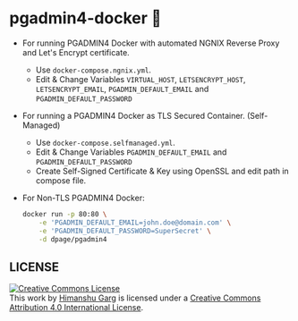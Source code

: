 # pgadmin4-docker  :whale:

+ For running PGADMIN4 Docker with automated NGNIX Reverse Proxy and Let's Encrypt certificate. 
  + Use `docker-compose.ngnix.yml`. 
  + Edit & Change Variables `VIRTUAL_HOST`, `LETSENCRYPT_HOST`, `LETSENCRYPT_EMAIL`, `PGADMIN_DEFAULT_EMAIL` and `PGADMIN_DEFAULT_PASSWORD`


+ For running a PGADMIN4 Docker as TLS Secured Container. (Self-Managed)
  + Use `docker-compose.selfmanaged.yml`. 
  + Edit & Change Variables `PGADMIN_DEFAULT_EMAIL` and `PGADMIN_DEFAULT_PASSWORD`
  + Create Self-Signed Certificate & Key using OpenSSL and edit path in compose file.
  
+ For Non-TLS PGADMIN4 Docker:
  ``` bash 
  docker run -p 80:80 \
      -e 'PGADMIN_DEFAULT_EMAIL=john.doe@domain.com' \
      -e 'PGADMIN_DEFAULT_PASSWORD=SuperSecret' \
      -d dpage/pgadmin4
  ```
## LICENSE
<a rel="license" href="http://creativecommons.org/licenses/by/4.0/"><img alt="Creative Commons License" style="border-width:0" src="https://i.creativecommons.org/l/by/4.0/88x31.png" /></a><br />This <span xmlns:dct="http://purl.org/dc/terms/" href="http://purl.org/dc/dcmitype/InteractiveResource" rel="dct:type">work</span> by <a xmlns:cc="http://creativecommons.org/ns#" href="https://merrcury.github.io/" property="cc:attributionName" rel="cc:attributionURL">Himanshu Garg</a> is licensed under a <a rel="license" href="http://creativecommons.org/licenses/by/4.0/">Creative Commons Attribution 4.0 International License</a>.
